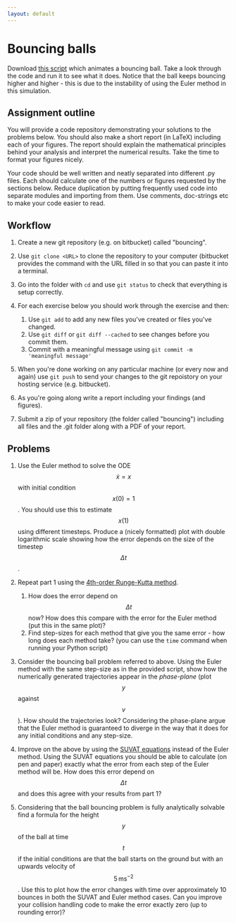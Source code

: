 ```yaml
---
layout: default
---
```


# Bouncing balls

Download [this script](bouncing.py) which animates a bouncing ball.
Take a look through the code and run it to see what it does. Notice that the
ball keeps bouncing higher and higher - this is due to the instability of
using the Euler method in this simulation.

## Assignment outline

You will provide a code repository demonstrating your solutions to the
problems below. You should also make a short report (in LaTeX) including each
of your figures. The report should explain the mathematical principles behind
your analysis and interpret the numerical results. Take the time to format
your figures nicely.

Your code should be well written and neatly separated into different .py
files. Each should calculate one of the numbers or figures requested by the
sections below. Reduce duplication by putting frequently used code into
separate modules and importing from them. Use comments, doc-strings etc to
make your code easier to read.

## Workflow

1. Create a new git repository (e.g. on bitbucket) called "bouncing".

2. Use `git clone <URL>` to clone the repository to your computer (bitbucket
   provides the command with the URL filled in so that you can paste it into a
   terminal.

3. Go into the folder with `cd` and use `git status` to check that everything
   is setup correctly.

4. For each exercise below you should work through the exercise and then:
   1. Use `git add` to add any new files you've created or files you've
      changed.
   2. Use `git diff` or `git diff --cached` to see changes before you commit
      them.
   3. Commit with a meaningful message using `git commit -m 'meaningful message'`

5. When you're done working on any particular machine (or every now and again)
   use `git push` to send your changes to the git repoistory on your hosting
   service (e.g. bitbucket).

6. As you're going along write a report including your findings (and figures).

7. Submit a zip of your repository (the folder called "bouncing") including
   all files and the .git folder along with a PDF of your report.

## Problems

1. Use the Euler method to solve the ODE $$\dot{x} = x$$ with initial
   condition $$x(0) = 1$$. You should use this to estimate $$x(1)$$ using
   different timesteps. Produce a (nicely formatted) plot with double
   logarithmic scale showing how the error depends on the size of the timestep
   $$\Delta t$$.

2. Repeat part 1 using the [4th-order Runge-Kutta
   method](https://en.wikipedia.org/wiki/Runge%E2%80%93Kutta_methods#The_Runge.E2.80.93Kutta_method).
   1. How does the error depend on $$\Delta t$$ now? How does this compare
      with the error for the Euler method (put this in the same plot)?
   2. Find step-sizes for each method that give you the same error - how long
      does each method take? (you can use the `time` command when running your
      Python script)

3. Consider the bouncing ball problem referred to above. Using the Euler
   method with the same step-size as in the provided script, show how the
   numerically generated trajectories appear in the *phase-plane* (plot $$y$$
   against $$v$$). How should the trajectories look? Considering the
   phase-plane argue that the Euler method is guaranteed to diverge in the way
   that it does for any initial conditions and any step-size.

4. Improve on the above by using the [SUVAT
   equations](https://en.wikipedia.org/wiki/Equations_of_motion#Uniform_acceleration)
   instead of the Euler method. Using the SUVAT equations you should be able
   to calculate (on pen and paper) exactly what the error from each step of
   the Euler method will be. How does this error depend on $$\Delta t$$ and
   does this agree with your results from part 1?

5. Considering that the ball bouncing problem is fully analytically solvable
   find a formula for the height $$y$$ of the ball at time $$t$$ if the
   initial conditions are that the ball starts on the ground but with an
   upwards velocity of $$5\,\mathrm{ms^{-2}}$$. Use this to plot how the error
   changes with time over approximately 10 bounces in both the SUVAT and Euler
   method cases. Can you improve your collision handling code to make
   the error exactly zero (up to rounding error)?
